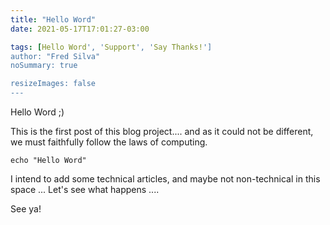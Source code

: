 ```yaml
---
title: "Hello Word"
date: 2021-05-17T17:01:27-03:00

tags: [Hello Word', 'Support', 'Say Thanks!']
author: "Fred Silva"
noSummary: true

resizeImages: false
---
```

Hello Word ;)

This is the first post of this blog project.... and as it could not be different, we must faithfully follow the laws of computing.

```
echo "Hello Word"
```

I intend to add some technical articles, and maybe not non-technical in this space ... Let's see what happens ....

See ya!